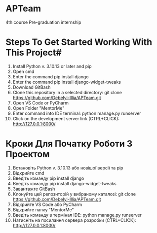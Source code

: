 # APTeam
4th course Pre-graduation internship

# Steps To Get Started Working With This Project#

1. Install Python v. 3.10.13 or later and pip
2. Open cmd
3. Enter the command  pip install django
4. Enter the command  pip install django-widget-tweaks
5. Download GitBash
6. Clone this repository in a selected directory:
    git clone https://github.com/Debelyi-Illia/APTeam.git
7. Open VS Code or PyCharm
8. Open Folder "MentorMe"
9. Enter command into IDE terminal:
python manage.py runserver
10. Click on the development server link (CTRL+CLICK):  
    http://127.0.0.1:8000/


# Кроки Для Початку Роботи З Проектом #

1. Встановіть Python v. 3.10.13 або новішої версії та pip
2. Відкрийте cmd
3. Введіть команду pip install django
4. Введіть команду pip install django-widget-tweaks
5. Завантажте GitBash
6. Клонуйте цей репозиторій у вибраному каталозі:
    git clone https://github.com/Debelyi-Illia/APTeam.git
7. Відкрийте VS Code або PyCharm
8. Відкрийте папку "MentorMe"
9. Введіть команду в термінал IDE:
python manage.py runserver
10. Натисніть на посилання сервера розробки (CTRL+CLICK):  
    http://127.0.0.1:8000/
